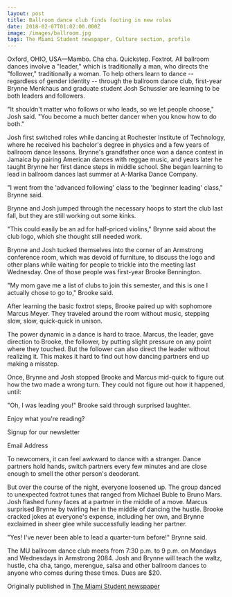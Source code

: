 ```yaml
---
layout: post
title: Ballroom dance club finds footing in new roles
date: 2018-02-07T01:02:00.000Z
image: /images/ballroom.jpg
tags: The Miami Student newspaper, Culture section, profile
---
```

Oxford, OHIO, USA—Mambo. Cha cha. Quickstep. Foxtrot. All ballroom dances involve a "leader," which is traditionally a man, who directs the "follower," traditionally a woman. To help others learn to dance -- regardless of gender identity -- through the ballroom dance club, first-year Brynne Menkhaus and graduate student Josh Schussler are learning to be both leaders and followers.



"It shouldn't matter who follows or who leads, so we let people choose," Josh said. "You become a much better dancer when you know how to do both."



Josh first switched roles while dancing at Rochester Institute of Technology, where he received his bachelor's degree in physics and a few years of ballroom dance lessons. Brynne's grandfather once won a dance contest in Jamaica by pairing American dances with reggae music, and years later he taught Brynne her first dance steps in middle school. She began learning to lead in ballroom dances last summer at A-Marika Dance Company.



"I went from the 'advanced following' class to the 'beginner leading' class," Brynne said.



Brynne and Josh jumped through the necessary hoops to start the club last fall, but they are still working out some kinks.



"This could easily be an ad for half-priced violins," Brynne said about the club logo, which she thought still needed work.



Brynne and Josh tucked themselves into the corner of an Armstrong conference room, which was devoid of furniture, to discuss the logo and other plans while waiting for people to trickle into the meeting last Wednesday. One of those people was first-year Brooke Bennington.



"My mom gave me a list of clubs to join this semester, and this is one I actually chose to go to," Brooke said.



After learning the basic foxtrot steps, Brooke paired up with sophomore Marcus Meyer. They traveled around the room without music, stepping slow, slow, quick-quick in unison.



The power dynamic in a dance is hard to trace. Marcus, the leader, gave direction to Brooke, the follower, by putting slight pressure on any point where they touched. But the follower can also direct the leader without realizing it. This makes it hard to find out how dancing partners end up making a misstep.



Once, Brynne and Josh stopped Brooke and Marcus mid-quick to figure out how the two made a wrong turn. They could not figure out how it happened, until:



"Oh, I was leading you!" Brooke said through surprised laughter.



Enjoy what you're reading?

Signup for our newsletter

Email Address

To newcomers, it can feel awkward to dance with a stranger. Dance partners hold hands, switch partners every few minutes and are close enough to smell the other person's deodorant.



But over the course of the night, everyone loosened up. The group danced to unexpected foxtrot tunes that ranged from Michael Buble to Bruno Mars. Josh flashed funny faces at a partner in the middle of a move. Marcus surprised Brynne by twirling her in the middle of dancing the hustle. Brooke cracked jokes at everyone's expense, including her own, and Brynne exclaimed in sheer glee while successfully leading her partner.



"Yes! I've never been able to lead a quarter-turn before!" Brynne said.



The MU ballroom dance club meets from 7:30 p.m. to 9 p.m. on Mondays and Wednesdays in Armstrong 2084. Josh and Brynne will teach the waltz, hustle, cha cha, tango, merengue, salsa and other ballroom dances to anyone who comes during these times. Dues are $20.

Originally published in [The Miami Student newspaper](https://www.miamistudent.net/article/2018/02/ballroom-dance-club-finds-footing-in-new-roles?ct=content_open&cv=cbox_latest)
